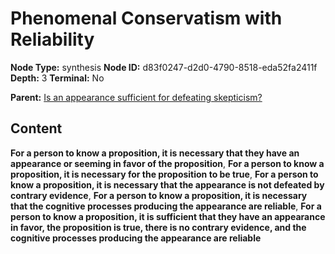 # Phenomenal Conservatism with Reliability

**Node Type:** synthesis
**Node ID:** d83f0247-d2d0-4790-8518-eda52fa2411f
**Depth:** 3
**Terminal:** No

**Parent:** [Is an appearance sufficient for defeating skepticism?](is-an-appearance-sufficient-for-defeating-skepticism.md)

## Content

**For a person to know a proposition, it is necessary that they have an appearance or seeming in favor of the proposition**, **For a person to know a proposition, it is necessary for the proposition to be true**, **For a person to know a proposition, it is necessary that the appearance is not defeated by contrary evidence**, **For a person to know a proposition, it is necessary that the cognitive processes producing the appearance are reliable**, **For a person to know a proposition, it is sufficient that they have an appearance in favor, the proposition is true, there is no contrary evidence, and the cognitive processes producing the appearance are reliable**

